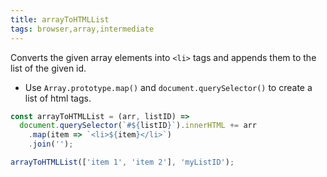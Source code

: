 ```yaml
---
title: arrayToHTMLList
tags: browser,array,intermediate
---
```


Converts the given array elements into `<li>` tags and appends them to the list of the given id.

- Use `Array.prototype.map()` and `document.querySelector()` to create a list of html tags.

```js
const arrayToHTMLList = (arr, listID) => 
  document.querySelector(`#${listID}`).innerHTML += arr
    .map(item => `<li>${item}</li>`)
    .join('');
```

```js
arrayToHTMLList(['item 1', 'item 2'], 'myListID');
```
